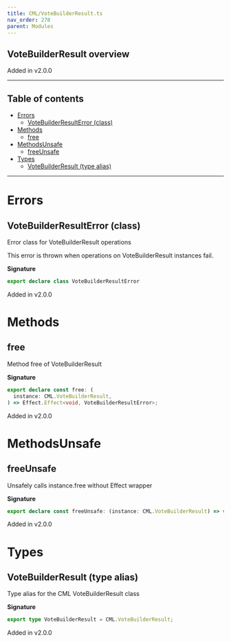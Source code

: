 ```yaml
---
title: CML/VoteBuilderResult.ts
nav_order: 278
parent: Modules
---
```


## VoteBuilderResult overview

Added in v2.0.0

---

<h2 class="text-delta">Table of contents</h2>

- [Errors](#errors)
  - [VoteBuilderResultError (class)](#votebuilderresulterror-class)
- [Methods](#methods)
  - [free](#free)
- [MethodsUnsafe](#methodsunsafe)
  - [freeUnsafe](#freeunsafe)
- [Types](#types)
  - [VoteBuilderResult (type alias)](#votebuilderresult-type-alias)

---

# Errors

## VoteBuilderResultError (class)

Error class for VoteBuilderResult operations

This error is thrown when operations on VoteBuilderResult instances fail.

**Signature**

```ts
export declare class VoteBuilderResultError
```

Added in v2.0.0

# Methods

## free

Method free of VoteBuilderResult

**Signature**

```ts
export declare const free: (
  instance: CML.VoteBuilderResult,
) => Effect.Effect<void, VoteBuilderResultError>;
```

Added in v2.0.0

# MethodsUnsafe

## freeUnsafe

Unsafely calls instance.free without Effect wrapper

**Signature**

```ts
export declare const freeUnsafe: (instance: CML.VoteBuilderResult) => void;
```

Added in v2.0.0

# Types

## VoteBuilderResult (type alias)

Type alias for the CML VoteBuilderResult class

**Signature**

```ts
export type VoteBuilderResult = CML.VoteBuilderResult;
```

Added in v2.0.0
